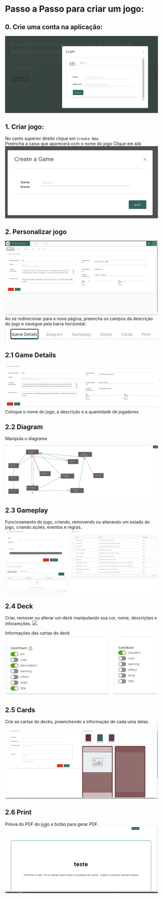 # Passo a Passo para criar um jogo:

## 0. Crie uma conta na aplicação:

![tela de login](src/assets/images/tela_login.png)

## 1. Criar jogo:
No canto superior direito clique em ``Create New`` <br>
Preencha a caixa que aparecerá com o nome do jogo
Clique em ``ADD``
![criar jogo](src/assets/images/create_a_game.png)

## 2. Personalizar jogo
![](src/assets/images/costumizar_jogo.png)
Ao se redirecionar para a nova página, preencha os campos da descrição do jogo e navegue pela barra horizontal:
![](src/assets/images/barra_horizontal.png)


## 2.1 Game Details
![Alt text](src/assets/images/custom_gamedetails.png)
Coloque o nome do jogo, a descrição e a quantidade de jogadores.
## 2.2 Diagram
Manipula o diagrama

![](src/assets/images/diagrama.png)
## 2.3 Gameplay
Funcionamento do jogo, criando, removendo ou alterando um estado do jogo, criando ações, eventos e regras.
![](src/assets/images/gameplay.png)
## 2.4 Deck
Criar, remover ou alterar um deck manipulando sua cor, nome, descrições e inforamções.
![](<src/assets/images/montar deck.png>)

Informações das cartas do deck
![](src/assets/images/conteudo_das_cartas.png)
## 2.5 Cards

Crie as cartas do decks, preenchendo a informação de cada uma delas.
![](src/assets/images/card.png)
## 2.6 Print
Prévia do PDF do jogo e botão para gerar PDF.
![](src/assets/images/preview.png)
